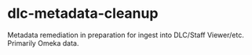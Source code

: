 dlc-metadata-cleanup
====================

Metadata remediation in preparation for ingest into DLC/Staff Viewer/etc. Primarily Omeka data.
